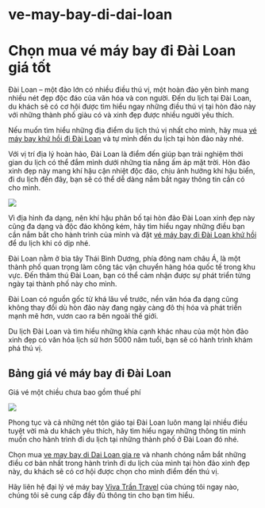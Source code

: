 # ve-may-bay-di-dai-loan
<h1>Chọn mua vé máy bay đi Đài Loan giá tốt</h1>

Đài Loan – một đảo lớn có nhiều điều thú vị, một hoàn đảo yên bình mang nhiều nét đẹp độc đáo của văn hóa và con người. Đến du lịch tại Đài Loan, du khách sẽ có cơ hội được tìm hiểu ngay những điều thú vị tại hòn đảo này với những thành phố giàu có và xinh đẹp được nhiều người yêu thích.

Nếu muốn tìm hiểu những địa điểm du lịch thú vị nhất cho mình, hãy mua <a href = "http://vivatrantravel.vn/ve-may-bay-di-dai-loan.html">vé máy bay khứ hồi đi Đài Loan</a> và tự mình đến du lịch tại hòn đảo này nhé.

Với vị trí địa lý hoàn hảo, Đài Loan là điểm đến giúp bạn trải nghiệm thời gian du lịch có thể đắm mình dưới những tia nắng ấm áp mặt trời. Hòn đảo xinh đẹp này mang khí hậu cận nhiệt độc đáo, chịu ảnh hưởng khí hậu biển, đi du lịch đến đây, bạn sẽ có thể dễ dàng nắm bắt ngay thông tin cần có cho mình.

<img src = "https://vemaybaychinaairlines.com/wp-content/uploads/2016/04/ve-may-bay-di-Dai-Loan.jpg" />

Vì địa hình đa dạng, nên khí hậu phân bố tại hòn đảo Đài Loan xinh đẹp này cũng đa dạng và độc đáo không kém, hãy tìm hiểu ngay những điều bạn cần nắm bắt cho hành trình của mình và đặt <a href = "https://vivatrantravel.com/ve-quoc-te/ve-may-bay-di-dai-loan.html">vé máy bay đi Đài Loan khứ hồi</a> để du lịch khi có dịp nhé.

Đài Loan nằm ở bìa tây Thái Bình Dương, phía đông nam châu Á, là một thành phố quan trọng làm công tác vận chuyển hàng hóa quốc tế trong khu vực. Đến thăm thú Đài Loan, bạn có thể cảm nhận được sự phát triển từng ngày tại thành phố này cho mình.

Đài Loan có nguồn gốc từ khá lâu về trước, nền văn hóa đa dạng cũng không thay đổi dù hòn đảo này đang ngày càng đô thị hóa và phát triển mạnh mẽ hơn, vươn cao ra bên ngoài thế giới.

Du lịch Đài Loan và tìm hiểu những khía cạnh khác nhau của một hòn đảo xinh đẹp có văn hóa lịch sử hơn 5000 năm tuổi, bạn sẽ có hành trình khám phá thú vị.

<h2>Bảng giá vé máy bay đi Đài Loan</h2>

Giá vé một chiều chưa bao gồm thuế phí

<img src = "https://vemaybaychinaairlines.com/wp-content/uploads/2016/04/ve-may-bay-di-dai-loan-4.jpg" />

Phong tục và cả những nét tôn giáo tại Đài Loan luôn mang lại nhiều điều tuyệt vời mà du khách yêu thích, hãy tìm hiểu ngay những thông tin mình muốn cho hành trình đi du lịch tại những thành phố ở Đài Loan đó nhé.

Chọn mua <a href = "https://visaxuatnhapcanh.vn/ve-may-bay-di-dai-loan.html">ve may bay di Dai Loan gia re</a> và nhanh chóng nắm bắt những điều cơ bản nhất trong hành trình đi du lịch của mình tại hòn đảo xinh đẹp này, du khách sẽ có cơ hội được chọn cho mình điểm đến thú vị.

Hãy liên hệ đại lý vé máy bay <a href = "http://vivatrantravel.vn/">Viva Trần Travel</a> của chúng tôi ngay nào, chúng tôi sẽ cung cấp đầy đủ thông tin cho bạn tìm hiểu.

